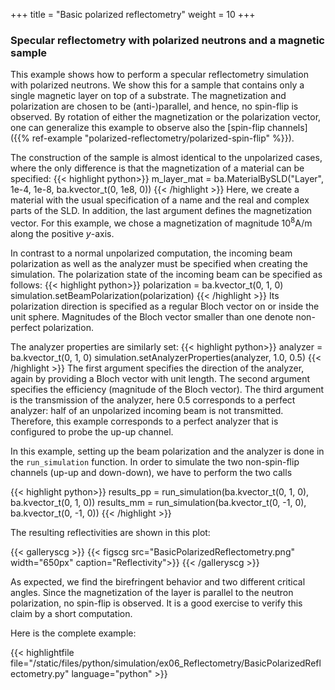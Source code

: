 +++
title = "Basic polarized reflectometry"
weight = 10
+++

### Specular reflectometry with polarized neutrons and a magnetic sample

This example shows how to perform a specular reflectometry simulation with polarized neutrons.
We show this for a sample that contains only a single magnetic layer on top of a substrate.
The magnetization and polarization are chosen to be (anti-)parallel, and hence, no
spin-flip is observed.
By rotation of either the magnetization or the polarization vector, one can generalize this example
to observe also the [spin-flip channels]({{% ref-example "polarized-reflectometry/polarized-spin-flip" %}}).

The construction of the sample is almost identical to the unpolarized cases, where the only difference is that the magnetization of a material can be specified:
{{< highlight python>}}
m_layer_mat = ba.MaterialBySLD("Layer", 1e-4, 1e-8,
                               ba.kvector_t(0, 1e8, 0))
{{< /highlight >}}
Here, we create a material with the usual specification of a name and the real and complex 
parts of the SLD.
In addition, the last argument defines the magnetization vector.
For this example, we chose a magnetization of magnitude $10^8 \text{A/m}$ along the positive $y$-axis.


In contrast to a normal unpolarized computation, the incoming beam polarization
as well as the analyzer must be specified when creating the simulation.
The polarization state of the incoming beam can be specified as follows:
{{< highlight python>}}
polarization = ba.kvector_t(0, 1, 0)
simulation.setBeamPolarization(polarization)
{{< /highlight >}}
Its polarization direction is specified as a regular Bloch vector on or inside the unit sphere.
Magnitudes of the Bloch vector smaller than one denote non-perfect polarization. 


The analyzer properties are similarly set:
{{< highlight python>}}
analyzer = ba.kvector_t(0, 1, 0)
simulation.setAnalyzerProperties(analyzer, 1.0, 0.5)
{{< /highlight >}}
The first argument specifies the direction of the analyzer, again by providing a 
Bloch vector with unit length. 
The second argument specifies the efficiency (magnitude of the Bloch vector). 
The third argument is the transmission of the analyzer, here $0.5$ corresponds to a perfect 
analyzer: half of an unpolarized incoming beam is not transmitted.
Therefore, this example corresponds to a perfect analyzer that is configured to probe 
the up-up channel.

In this example, setting up the beam polarization and the analyzer is done in the 
`run_simulation` function.
In order to simulate the two non-spin-flip channels (up-up and down-down), we have to perform the two calls

{{< highlight python>}}
results_pp = run_simulation(ba.kvector_t(0,  1, 0),
                            ba.kvector_t(0,  1, 0))
results_mm = run_simulation(ba.kvector_t(0, -1, 0),
                            ba.kvector_t(0, -1, 0))
{{< /highlight >}}


The resulting reflectivities are shown in this plot:

{{< galleryscg >}}
{{< figscg src="BasicPolarizedReflectometry.png" width="650px" caption="Reflectivity">}}
{{< /galleryscg >}}

As expected, we find the birefringent behavior and two different critical angles.
Since the magnetization of the layer is parallel to the neutron polarization, 
no spin-flip is observed. 
It is a good exercise to verify this claim by a short computation.

Here is the complete example:

{{< highlightfile file="/static/files/python/simulation/ex06_Reflectometry/BasicPolarizedReflectometry.py"  language="python" >}}

